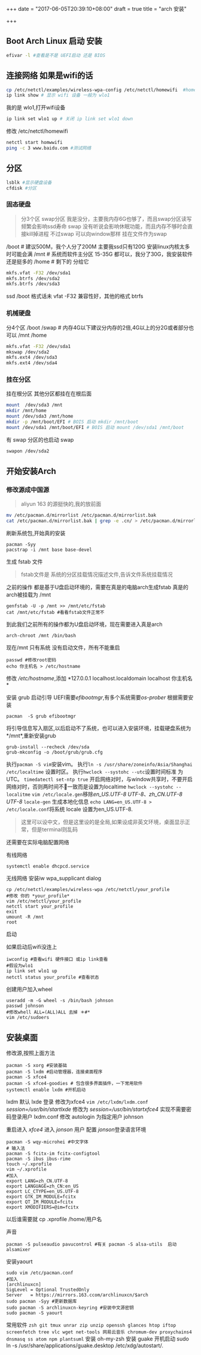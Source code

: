 +++
date = "2017-06-05T20:39:10+08:00"
draft = true
title = "arch 安装"

+++

## Boot Arch Linux 启动 安装

```bash
efivar -l #查看是不是 UEFI启动 还是 BIOS
```

## 连接网络 如果是wifi的话

```bash
cp /etc/netctl/examples/wireless-wpa-config /etc/netctl/homewifi  #homewifi 随便起的名字
ip link show # 显示 wifi 设备 一般为 wlo1
```
我的是 wlo1,打开wifi设备

```bash
ip link set wlo1 up # 关闭 ip link set wlo1 down
```

修改 /etc/netctl/homewifi

```bash
netctl start homwwifi
ping -c 3 www.baidu.com #测试网络
```

## 分区

```bash
lsblk #显示硬盘设备
cfdisk #分区
```
### 固态硬盘

> 分3个区
> swap分区 我是没分，主要我内存6G也够了，而且swap分区读写频繁会影响ssd寿命
> swap 没有听说会影响休眠功能，而且内存不够时会直接kill掉进程
> 不过swap 可以向window那样 挂在文件作为swap

/boot  # 建议500M，我个人分了200M 主要我ssd只有120G 安装linux内核太多时可能会满
/mnt   # 系统而软件主分区 15-35G 都可以，我分了30G，我安装软件还是挺多的
/home  # 剩下的 分给它

```bash
mkfs.vfat -F32 /dev/sda1
mkfs.btrfs /dev/sda2
mkfs.btrfs /dev/sda3
```
ssd /boot 格式话未 vfat -F32 兼容性好，其他的格式 btrfs

### 机械硬盘

分4个区
/boot
/swap # 内存4G以下建议分内存的2倍,4G以上的分2G或者部分也可以
/mnt
/home

```bash
mkfs.vfat -F32 /dev/sda1
mkswap /dev/sda2
mkfs.ext4 /dev/sda3
mkfs.ext4 /dev/sda4
```

### 挂在分区

挂在根分区 其他分区都挂在在根后面

```bash
mount  /dev/sda3 /mnt
mkdir /mnt/home
mount /dev/sda3 /mnt/home
mkdir -p /mnt/boot/EFI # BOIS 启动 mkdir /mnt/boot
mount /dev/sda1 /mnt/boot/EFI # BOIS 启动 mount /dev/sda1 /mnt/boot
```

有 swap 分区的也启动 swap

```bash
swapon /dev/sda2
```

## 开始安装Arch

### 修改源成中国源

> aliyun 163 的源挺快的,我的放前面

```bash
mv /etc/pacman.d/mirrorlist /etc/pacman.d/mirrorlist.bak
cat /etc/pacman.d/mirrorlist.bak | grep -e .cn/ > /etc/pacman.d/mirrorlist
```
刷新系统包,开始真的安装
```
pacman -Syy
pacstrap -i /mnt base base-devel
```

生成 fstab 文件

> fstab文件是 系统的分区挂载情况描述文件,告诉文件系统挂载情况

之前的操作 都是基于U盘启动环境的，需要在真是的电脑arch生成fstab
真是的arch被挂载为 /mnt

```
genfstab -U -p /mnt >> /mnt/etc/fstab
cat /mnt/etc/fstab #看看fstab文件正常不
```

到此我们之前所有的操作都为U盘启动环境，现在需要进入真是arch
```
arch-chroot /mnt /bin/bash
```

现在/mnt 只有系统 没有启动文件，所有不能重启
```
passwd #修改root密码
echo 你主机名 > /etc/hostname
```
修改 */etc/hostname*,添加 *127.0.0.1 localhost.localdomain localhost 你主机名 *

安装 grub 启动引导
UEFI需要*efibootmgr*,有多个系统需要*os-prober*
根据需要安装
```
pacman  -S grub efibootmgr
```
将引导信息写入扇区,以后启动不了系统，也可以进入安装环境，挂载硬盘系统为*/mnt*,重新安装grub
```
grub-install --recheck /dev/sda
grub-mkconfig -o /boot/grub/grub.cfg
```
执行`pacman -S vim`安装vim。
执行`ln -s /usr/share/zoneinfo/Asia/Shanghai /etc/localtime` 设置时区。
执行`hwclock --systohc --utc`设置时间标准 为 UTC。
`timedatectl set-ntp true` 开启网络对时，与window共享时，不要开启网络对时，否则两时间不一致而是设置为localtime `hwclock --systohc --localitme`
`vim /etc/locale.gen`移除*en_US.UTF-8 UTF-8、zh_CN.UTF-8 UTF-8*
`locale-gen` 生成本地化信息
`echo LANG=en_US.UTF-8 > /etc/locale.conf`将系统 locale 设置为en_US.UTF-8.
>这里可以设中文，但是这里设的是全局,如果设成非英文环境，桌面显示正常，但是terminal则乱码

还需要在实际电脑配置网络

有线网络
```
systemctl enable dhcpcd.service
```
无线网络
安装iw wpa_supplicant dialog

```
cp /etc/netctl/examples/wireless-wpa /etc/netctl/your_profile
#修改 你的 *your_profile*
vim /etc/netctl/your_profile
netctl start your_profile
exit
umount -R /mnt
root
```
启动

如果启动后wifi没连上
```
iwconfig #查看wifi 硬件接口 或ip link查看
#假设为wlo1
ip link set wlo1 up
netctl status your_profile #查看状态
```
创建用户加入wheel
```
useradd -m -G wheel -s /bin/bash johnson
passwd johnson
#修改whell ALL=(ALL)ALL 去掉 ＊#*
vim /etc/sudoers
```

## 安装桌面
修改源,按照上面方法

```
pacman -S xorg #安装基础
pacman -S lxdm #启动管理器，连接桌面程序
pacman -S xfce4
pacman -S xfce4-goodies # 包含很多界面插件，一下常用软件
systemctl enable lxdm #开机启动
```
lxdm 默认 lxde 登录
修改为xfce4
`vim /etc/lxdm/lxdm.conf` *session=/usr/bin/startlxde* 修改为 *session=/usr/bin/startxfce4*
实现不需要密码登录用户 lxdm.conf 修改 autologin 为指定用户 johnson

重启进入 *xfce4*  进入 *jonson* 用户
配置 *jonson*登录语言环境
```
pacman -S wqy-microhei #中文字体
# 输入法
pacman -S fcitx-im fcitx-configtool
pacman -S ibus ibus-rime
touch ~/.xprofile
vim ~/.xprofile
#加入
export LANG=zh_CN.UTF-8
export LANGUAGE=zh_CN:en_US
export LC_CTYPE=en_US.UTF-8
export GTK_IM_MODULE=fcitx
export QT_IM_MODULE=fcitx
export XMODIFIERS=@im=fcitx
```
以后谁需要就 cp .xprofile /home/用户名

 声音
```
pacman -S pulseaudio pavucontrol #有关 pacman -S alsa-utils  启动alsamixer
```
安装yaourt
```
sudo vim /etc/pacman.conf
#加入
[archlinuxcn]
SigLevel = Optional TrustedOnly
Server   = https://mirrors.163.ccom/archlinuxcn/$arch
sudo pacman -Syy #更新数据库
sudo pacman -S archlinuxcn-keyring #安装中文源密钥
sudo pacman -S yaourt
```

常用软件
`zsh git tmux unrar zip unzip openssh glances htop iftop screenfetch tree vlc wget net-tools 网易云音乐 chromum-dev proxychains4 dnsmasq ss atom npm plantsuml`
安装 oh-my-zsh
安装 guake 开机启动  sudo ln -s /usr/share/applications/guake.desktop /etc/xdg/autostart/.
